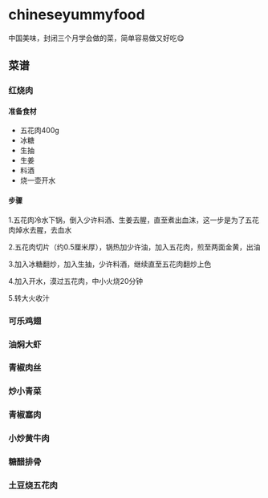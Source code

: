 # chineseyummyfood
中国美味，封闭三个月学会做的菜，简单容易做又好吃😋
## 菜谱
### 红烧肉
#### 准备食材
- 五花肉400g
- 冰糖
- 生抽
- 生姜
- 料酒
- 烧一壶开水
#### 步骤
1.五花肉冷水下锅，倒入少许料酒、生姜去腥，直至煮出血沫，这一步是为了五花肉焯水去腥，去血水

2.五花肉切片（约0.5厘米厚），锅热加少许油，加入五花肉，煎至两面金黄，出油

3.加入冰糖翻炒，加入生抽，少许料酒，继续直至五花肉翻炒上色

4.加入开水，漠过五花肉，中小火烧20分钟

5.转大火收汁

### 可乐鸡翅
### 油焖大虾
### 青椒肉丝
### 炒小青菜
### 青椒塞肉
### 小炒黄牛肉
### 糖醋排骨
### 土豆烧五花肉
